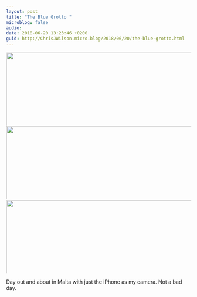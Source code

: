 ```yaml
---
layout: post
title: "The Blue Grotto "
microblog: false
audio: 
date: 2018-06-20 13:23:46 +0200
guid: http://ChrisJWilson.micro.blog/2018/06/20/the-blue-grotto.html
---
```



<a href="http://chrisjwilson.me/uploads/2018/36ac96cca0.jpg"><img src="http://chrisjwilson.me/uploads/2018/36ac96cca0.jpg" width="449" height="600" style="display: inline-block; max-height: 200px; width: auto; padding: 1px;" class="sunlit_image" /></a><a href="http://chrisjwilson.me/uploads/2018/e829ed4bb3.jpg"><img src="http://chrisjwilson.me/uploads/2018/e829ed4bb3.jpg" width="449" height="600" style="display: inline-block; max-height: 200px; width: auto; padding: 1px;" class="sunlit_image" /></a><a href="http://chrisjwilson.me/uploads/2018/64120e550d.jpg"><img src="http://chrisjwilson.me/uploads/2018/64120e550d.jpg" width="600" height="600" style="display: inline-block; max-height: 200px; width: auto; padding: 1px;" class="sunlit_image" /></a>

Day out and about in Malta with just the iPhone as my camera. Not a bad day. 

